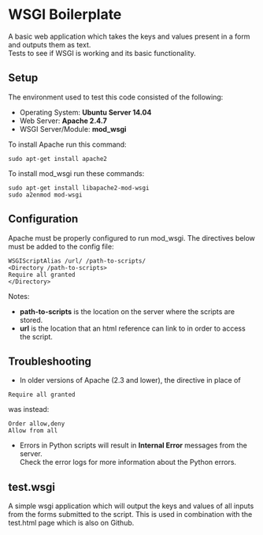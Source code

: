 # WSGI Boilerplate
A basic web application which takes the keys and values present in a form and outputs them as text.  
Tests to see if WSGI is working and its basic functionality.

## Setup
The environment used to test this code consisted of the following:
* Operating System: **Ubuntu Server 14.04**
* Web Server: **Apache 2.4.7**
* WSGI Server/Module: **mod_wsgi**

To install Apache run this command:
```
sudo apt-get install apache2
```

To install mod_wsgi run these commands:
```
sudo apt-get install libapache2-mod-wsgi
sudo a2enmod mod-wsgi
```

## Configuration
Apache must be properly configured to run mod_wsgi. The directives below must be added to the config file:
```
WSGIScriptAlias /url/ /path-to-scripts/
<Directory /path-to-scripts>
Require all granted
</Directory>
```

Notes:
* **path-to-scripts** is the location on the server where the scripts are stored.
* **url** is the location that an html reference can link to in order to access the script.

## Troubleshooting
* In older versions of Apache (2.3 and lower), the directive in place of
```
Require all granted
```
  was instead:
```
Order allow,deny
Allow from all
```
* Errors in Python scripts will result in **Internal Error** messages from the server.   
  Check the error logs for more information about the Python errors.

## test.wsgi
A simple wsgi application which will output the keys and values of all inputs from the forms
submitted to the script. This is used in combination with the test.html page which is also on Github.

